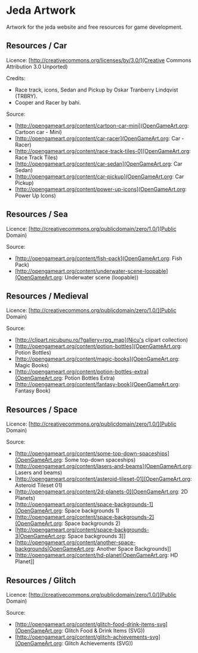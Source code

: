 Jeda Artwork
============

Artwork for the jeda website and free resources for game development.

Resources / Car
---------------

Licence: [http://creativecommons.org/licenses/by/3.0/](Creative Commons Attribution 3.0 Unported)

Credits: 
* Race track, icons, Sedan and Pickup by Oskar Tranberry Lindqvist (TRBRY).
* Cooper and Racer by bahi. 

Source:
* [http://opengameart.org/content/cartoon-car-mini](OpenGameArt.org: Cartoon car - Mini)
* [http://opengameart.org/content/car-racer](OpenGameArt.org: Car - Racer)
* [http://opengameart.org/content/race-track-tiles-0](OpenGameArt.org: Race Track Tiles)
* [http://opengameart.org/content/car-sedan](OpenGameArt.org: Car Sedan)
* [http://opengameart.org/content/car-pickup](OpenGameArt.org: Car Pickup)
* [http://opengameart.org/content/power-up-icons](OpenGameArt.org: Power Up Icons)

Resources / Sea
---------------

Licence: [http://creativecommons.org/publicdomain/zero/1.0/](Public Domain)

Source:
* [http://opengameart.org/content/fish-pack](OpenGameArt.org: Fish Pack)
* [http://opengameart.org/content/underwater-scene-loopable](OpenGameArt.org: Underwater scene (loopable))

Resources / Medieval
--------------------

Licence: [http://creativecommons.org/publicdomain/zero/1.0/](Public Domain)

Source:
* [http://clipart.nicubunu.ro/?gallery=rpg_map](Nicu's clipart collection)
* [http://opengameart.org/content/potion-bottles](OpenGameArt.org: Potion Bottles)
* [http://opengameart.org/content/magic-books](OpenGameArt.org: Magic Books)
* [http://opengameart.org/content/potion-bottles-extra](OpenGameArt.org: Potion Bottles Extra)
* [http://opengameart.org/content/fantasy-book](OpenGameArt.org: Fantasy Book)

Resources / Space
-----------------

Licence: [http://creativecommons.org/publicdomain/zero/1.0/](Public Domain)

Source:
* [http://opengameart.org/content/some-top-down-spaceships](OpenGameArt.org: Some top-down spaceships)
* [http://opengameart.org/content/lasers-and-beams](OpenGameArt.org: Lasers and beams)
* [http://opengameart.org/content/asteroid-tileset-01](OpenGameArt.org: Asteroid Tileset 01)
* [http://opengameart.org/content/2d-planets-0](OpenGameArt.org: 2D Planets)
* [http://opengameart.org/content/space-backgrounds-1](OpenGameArt.org: Space backgrounds 1)
* [http://opengameart.org/content/space-backgrounds-2](OpenGameArt.org: Space backgrounds 2)
* [http://opengameart.org/content/space-backgrounds-3|OpenGameArt.org: Space backgrounds 3]]
* [http://opengameart.org/content/another-space-backgrounds|OpenGameArt.org: Another Space Backgrounds]]
* [http://opengameart.org/content/hd-planet|OpenGameArt.org: HD Planet]]

Resources / Glitch
------------------

Licence: [http://creativecommons.org/publicdomain/zero/1.0/](Public Domain)

Source:
* [http://opengameart.org/content/glitch-food-drink-items-svg](OpenGameArt.org: Glitch Food & Drink Items (SVG))
* [http://opengameart.org/content/glitch-achievements-svg](OpenGameArt.org: Glitch Achievements (SVG))
